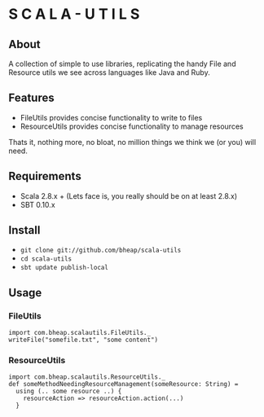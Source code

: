 # S C A L A - U T I L S

## About

A collection of simple to use libraries, replicating the handy File and Resource utils we see across languages like Java and Ruby.

## Features

- FileUtils provides concise functionality to write to files
- ResourceUtils provides concise functionality to manage resources

Thats it, nothing more, no bloat, no million things we think we (or you) will need.

## Requirements

- Scala 2.8.x + (Lets face is, you really should be on at least 2.8.x)
- SBT 0.10.x

## Install

- `git clone git://github.com/bheap/scala-utils`
- `cd scala-utils`
- `sbt update publish-local`

## Usage

### FileUtils

    import com.bheap.scalautils.FileUtils._
    writeFile("somefile.txt", "some content")

### ResourceUtils

    import com.bheap.scalautils.ResourceUtils._
    def someMethodNeedingResourceManagement(someResource: String) = 
      using (.. some resource ..) {
	    resourceAction => resourceAction.action(...)
      }